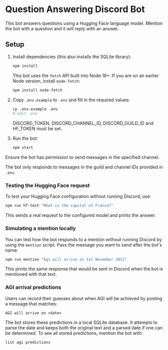 # Question Answering Discord Bot

This bot answers questions using a Hugging Face language model. Mention the bot
with a question and it will reply with an answer.

## Setup

1. Install dependencies (this also installs the SQLite library):
   ```bash
   npm install
   ```
   This bot uses the `fetch` API built into Node 18+. If you are on an
   earlier Node version, install `node-fetch`:
   ```bash
   npm install node-fetch
   ```
2. Copy `.env.example` to `.env` and fill in the required values:
   ```bash
   cp .env.example .env
   # edit .env
   ```
   DISCORD_TOKEN, DISCORD_CHANNEL_ID, DISCORD_GUILD_ID and HF_TOKEN must be set.

3. Run the bot:
   ```bash
   npm start
   ```

Ensure the bot has permission to send messages in the specified channel.

The bot only responds to messages in the guild and channel IDs provided in
`.env`.

### Testing the Hugging Face request

To test your Hugging Face configuration without running Discord, use:

```bash
npm run hf-test "What is the capital of France?"
```
This sends a real request to the configured model and prints the answer.

### Simulating a mention locally

You can test how the bot responds to a mention without running Discord by
using the `mention` script. Pass the message you want to send after the bot's
name:

```bash
npm run mention "Agi will arrive on 1st November 2012"
```

This prints the same response that would be sent in Discord when the bot is
mentioned with that text.

### AGI arrival predictions

Users can record their guesses about when AGI will be achieved by
posting a message that matches:

```
AGI will arrive on <date>
```

The bot stores these predictions in a local SQLite database. It attempts to
parse the date and keeps both the original text and a parsed date if one can be
determined. To see all
stored predictions, mention the bot with:

```
list agi predictions
```
